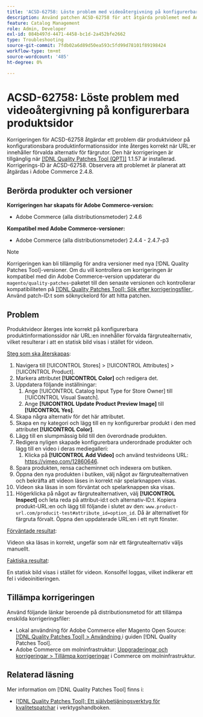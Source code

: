 ```yaml
---
title: 'ACSD-62758: Löste problem med videoåtergivning på konfigurerbara produktsidor'
description: Använd patchen ACSD-62758 för att åtgärda problemet med Adobe Commerce där produktvideor på konfigurerbara produktinformationssidor inte återges korrekt när URL:er innehåller förinställda alternativ för färgrutor.
feature: Catalog Management
role: Admin, Developer
exl-id: 084b497d-4471-4458-bc1d-2a452bfe2662
type: Troubleshooting
source-git-commit: 7fdb02a6d89d50ea593c5fd99d78101f89198424
workflow-type: tm+mt
source-wordcount: '485'
ht-degree: 0%

---
```


# ACSD-62758: Löste problem med videoåtergivning på konfigurerbara produktsidor

Korrigeringen för ACSD-62758 åtgärdar ett problem där produktvideor på konfigurationsbara produktinformationssidor inte återges korrekt när URL:er innehåller förvalda alternativ för färgrutor. Den här korrigeringen är tillgänglig när [[!DNL Quality Patches Tool (QPT)]](/help/tools/quality-patches-tool/quality-patches-tool-to-self-serve-quality-patches.md) 1.1.57 är installerad. Korrigerings-ID är ACSD-62758. Observera att problemet är planerat att åtgärdas i Adobe Commerce 2.4.8.

## Berörda produkter och versioner

**Korrigeringen har skapats för Adobe Commerce-version:**

* Adobe Commerce (alla distributionsmetoder) 2.4.6

**Kompatibel med Adobe Commerce-versioner:**

* Adobe Commerce (alla distributionsmetoder) 2.4.4 - 2.4.7-p3

>[!NOTE]
>
>Korrigeringen kan bli tillämplig för andra versioner med nya [!DNL Quality Patches Tool]-versioner. Om du vill kontrollera om korrigeringen är kompatibel med din Adobe Commerce-version uppdaterar du `magento/quality-patches`-paketet till den senaste versionen och kontrollerar kompatibiliteten på [[!DNL Quality Patches Tool]: Sök efter korrigeringsfiler ](https://experienceleague.adobe.com/tools/commerce-quality-patches/index.html). Använd patch-ID:t som söknyckelord för att hitta patchen.

## Problem

Produktvideor återges inte korrekt på konfigurerbara produktinformationssidor när URL:en innehåller förvalda färgrutealternativ, vilket resulterar i att en statisk bild visas i stället för videon.

<u>Steg som ska återskapas</u>:

1. Navigera till [!UICONTROL Stores] > [!UICONTROL Attributes] > [!UICONTROL Product].
1. Markera attributet **[!UICONTROL Color]** och redigera det.
1. Uppdatera följande inställningar:
   1. Ange [!UICONTROL Catalog Input Type for Store Owner] till [!UICONTROL Visual Swatch].
   1. Ange **[!UICONTROL Update Product Preview Image]** till **[!UICONTROL Yes]**.
1. Skapa några alternativ för det här attributet.
1. Skapa en ny kategori och lägg till en ny konfigurerbar produkt i den med attributet **[!UICONTROL Color]**.
1. Lägg till en slumpmässig bild till den överordnade produkten.
1. Redigera nyligen skapade konfigurerbara underordnade produkter och lägg till en video i deras mediegalleri:
   1. Klicka på **[!UICONTROL Add Video]** och använd testvideons URL: https://vimeo.com/12860646.
1. Spara produkten, rensa cacheminnet och indexera om butiken.
1. Öppna den nya produkten i butiken, välj något av färgrutealternativen och bekräfta att videon läses in korrekt när spelarknappen visas.
1. Videon ska läsas in som förväntat och spelarknappen ska visas.
1. Högerklicka på något av färgrutealternativen, välj **[!UICONTROL Inspect]** och leta reda på attribut-id:t och alternativ-ID:t. Kopiera produkt-URL:en och lägg till följande i slutet av den: `www.product-url.com/producit-test#attribute_id=option_id`. Då är alternativet för färgruta förvalt. Öppna den uppdaterade URL:en i ett nytt fönster.

<u>Förväntade resultat</u>:

Videon ska läsas in korrekt, ungefär som när ett färgrutealternativ väljs manuellt.

<u>Faktiska resultat</u>:

En statisk bild visas i stället för videon. Konsolfel loggas, vilket indikerar ett fel i videoinitieringen.

## Tillämpa korrigeringen

Använd följande länkar beroende på distributionsmetod för att tillämpa enskilda korrigeringsfiler:

* Lokal användning för Adobe Commerce eller Magento Open Source: [[!DNL Quality Patches Tool] > Användning ](/help/tools/quality-patches-tool/usage.md) i guiden [!DNL Quality Patches Tool].
* Adobe Commerce om molninfrastruktur: [Uppgraderingar och korrigeringar > Tillämpa korrigeringar](https://experienceleague.adobe.com/docs/commerce-cloud-service/user-guide/develop/upgrade/apply-patches.html) i Commerce om molninfrastruktur.


## Relaterad läsning

Mer information om [!DNL Quality Patches Tool] finns i:

* [[!DNL Quality Patches Tool]: Ett självbetjäningsverktyg för kvalitetspatchar](/help/tools/quality-patches-tool/quality-patches-tool-to-self-serve-quality-patches.md) i verktygshandboken.

